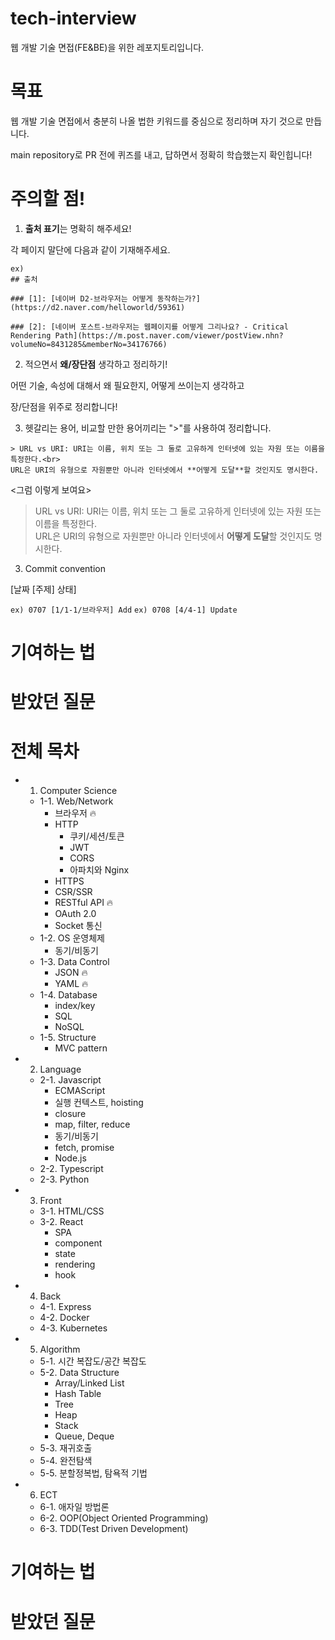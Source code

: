 # tech-interview
웹 개발 기술 면접(FE&amp;BE)을 위한 레포지토리입니다.

# 목표
웹 개발 기술 면접에서 충분히 나올 법한 키워드를 중심으로 정리하며 자기 것으로 만듭니다.

main repository로 PR 전에 퀴즈를 내고, 답하면서 정확히 학습했는지 확인힙니다!

# 주의할 점!

1. **출처 표기**는 명확히 해주세요!

각 페이지 말단에 다음과 같이 기재해주세요.

```
ex)
## 출처

### [1]: [네이버 D2-브라우저는 어떻게 동작하는가?](https://d2.naver.com/helloworld/59361)

### [2]: [네이버 포스트-브라우저는 웹페이지를 어떻게 그리나요? - Critical Rendering Path](https://m.post.naver.com/viewer/postView.nhn?volumeNo=8431285&memberNo=34176766)
```

2. 적으면서 **왜/장단점** 생각하고 정리하기!

어떤 기술, 속성에 대해서 왜 필요한지, 어떻게 쓰이는지 생각하고

장/단점을 위주로 정리합니다!

3. 헷갈리는 용어, 비교할 만한 용어끼리는 ">"를 사용하여 정리합니다.

```
> URL vs URI: URI는 이름, 위치 또는 그 둘로 고유하게 인터넷에 있는 자원 또는 이름을 특정한다.<br> 
URL은 URI의 유형으로 자원뿐만 아니라 인터넷에서 **어떻게 도달**할 것인지도 명시한다.
```

<그럼 이렇게 보여요>

> URL vs URI: URI는 이름, 위치 또는 그 둘로 고유하게 인터넷에 있는 자원 또는 이름을 특정한다.<br> URL은 URI의 유형으로 자원뿐만 아니라 인터넷에서 **어떻게 도달**할 것인지도 명시한다.

3. Commit convention

  [날짜 [주제] 상태]

`ex) 0707 [1/1-1/브라우저] Add`
`ex) 0708 [4/4-1] Update`

# 기여하는 법


# 받았던 질문

# 전체 목차
- 1. Computer Science
  - 1-1. Web/Network
    - 브라우저 🔥
    - HTTP
      - 쿠키/세션/토큰
      - JWT
      - CORS
      - 아파치와 Nginx 
    - HTTPS
    - CSR/SSR
    - RESTful API 🔥
    - OAuth 2.0
    - Socket 통신
  - 1-2. OS 운영체제
    - 동기/비동기
  - 1-3. Data Control
    - JSON 🔥
    - YAML 🔥
  - 1-4. Database
    - index/key
    - SQL
    - NoSQL
  - 1-5. Structure
    - MVC pattern

- 2. Language
  - 2-1. Javascript
    - ECMAScript
    - 실행 컨텍스트, hoisting
    - closure
    - map, filter, reduce
    - 동기/비동기
    - fetch, promise
    - Node.js
  - 2-2. Typescript
  - 2-3. Python
  
- 3. Front
  - 3-1. HTML/CSS
  - 3-2. React
    - SPA
    - component
    - state
    - rendering
    - hook
    
- 4. Back
  - 4-1. Express
  - 4-2. Docker
  - 4-3. Kubernetes

- 5. Algorithm
  - 5-1. 시간 복잡도/공간 복잡도
  - 5-2. Data Structure
    - Array/Linked List
    - Hash Table
    - Tree
    - Heap
    - Stack
    - Queue, Deque
  - 5-3. 재귀호출
  - 5-4. 완전탐색
  - 5-5. 분할정복법, 탐욕적 기법
  
- 6. ECT
  - 6-1. 애자일 방법론
  - 6-2. OOP(Object Oriented Programming)
  - 6-3. TDD(Test Driven Development)

# 기여하는 법


# 받았던 질문


